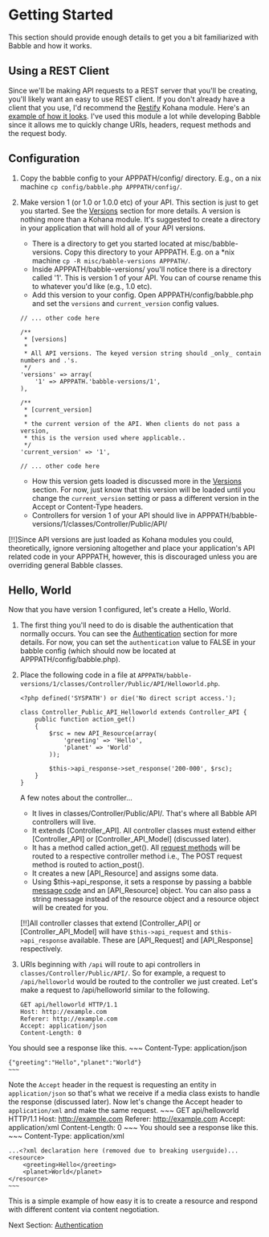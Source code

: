 # Getting Started

This section should provide enough details to get you a bit familiarized with
Babble and how it works.

## Using a REST Client

Since we'll be making API requests to a REST server that you'll be creating,
you'll likely want an easy to use REST client. If you don't already have a
client that you use, I'd recommend the
[Restify](https://github.com/morgan/kohana-restify) Kohana module. Here's an
[example of how it looks](http://restify.io/). I've used this module a lot while
developing Babble since it allows me to quickly change URIs, headers, request
methods and the request body.

## Configuration

1. Copy the babble config to your APPPATH/config/ directory. E.g., on a nix
machine `cp config/babble.php APPPATH/config/`.
1. Make version 1 (or 1.0 or 1.0.0 etc) of your API. This section is just to get
you started.  See the [Versions](versions) section for more details. A version
is nothing more than a Kohana module. It's suggested to create a directory in
your application that will hold all of your API versions.
	- There is a directory to get you started located at misc/babble-versions.  Copy
	this directory to your APPPATH. E.g. on a *nix machine `cp -R
	misc/babble-versions APPPATH/`.
	- Inside APPPATH/babble-versions/ you'll notice there is a directory called '1'.
	This is version 1 of your API. You can of course rename this to whatever you'd
	like (e.g., 1.0 etc).
	- Add this version to your config. Open APPPATH/config/babble.php and set the
	`versions` and `current_version` config values.
	~~~
	// ... other code here

	/**
	 * [versions]
	 *
	 * All API versions. The keyed version string should _only_ contain numbers and .'s.
	 */
	'versions' => array(
		'1' => APPPATH.'babble-versions/1',
	),

	/**
	 * [current_version]
	 *
	 * the current version of the API. When clients do not pass a version,
	 * this is the version used where applicable..
	 */
	'current_version' => '1',

	// ... other code here
	~~~

	- How this version gets loaded is discussed more in the [Versions](versions)
	section. For now, just know that this version will be loaded until you change
	the `current_version` setting or pass a different version in the Accept or
	Content-Type headers.
	- Controllers for version 1 of your API should live in
	  APPPATH/babble-versions/1/classes/Controller/Public/API/

[!!]Since API versions are just loaded as Kohana modules you could,
theoretically, ignore versioning altogether and place your application's API
related code in your APPPATH, however, this is discouraged unless you are
overriding general Babble classes.

## Hello, World
Now that you have version 1 configured, let's create a Hello, World.

1. The first thing you'll need to do is disable the authentication that normally
occurs. You can see the [Authentication](authentication) section for more details. For now,
you can set the `authentication` value to FALSE in your babble config (which
should now be located at APPPATH/config/babble.php).
1. Place the following code in a file at
`APPPATH/babble-versions/1/classes/Controller/Public/API/Helloworld.php`.
	~~~
	<?php defined('SYSPATH') or die('No direct script access.');

	class Controller_Public_API_Helloworld extends Controller_API {
		public function action_get()
		{   
			$rsc = new API_Resource(array(
				'greeting' => 'Hello',
				'planet' => 'World'
			));

			$this->api_response->set_response('200-000', $rsc);
		}   
	}
	~~~
	A few notes about the controller...
	- It lives in classes/Controller/Public/API/. That's where all Babble API controllers will live.
	- It extends [Controller_API]. All controller classes must extend either
	  [Controller_API] or [Controller_API_Model] (discussed later).
	- It has a method called action_get(). All [request
	  methods](http://www.w3.org/Protocols/rfc2616/rfc2616-sec9.html) will be
	  routed to a respective controller method i.e., The POST request method is
	  routed to action_post().
	- It creates a new [API_Resource] and assigns some data.
	- Using $this->api_response, it sets a response by passing a babble [message
	  code](messagecodes) and an [API_Resource] object. You can also pass a string message
	  instead of the resource object and a resource object will be created for
	  you.

	[!!]All controller classes that extend [Controller_API] or [Controller_API_Model]
	will have `$this->api_request` and `$this->api_response` available. These are
	[API_Request] and [API_Response] respectively.

1. URIs beginning with `/api` will route to api controllers in
`classes/Controller/Public/API/`. So for example, a request to `/api/helloworld`
would be routed to the controller we just created. Let's make a request to
/api/helloworld similar to the following.
	~~~
	GET api/helloworld HTTP/1.1
	Host: http://example.com
	Referer: http://example.com
	Accept: application/json
	Content-Length: 0
	~~~
You should see a response like this.
	~~~
	Content-Type: application/json

	{"greeting":"Hello","planet":"World"}
	~~~
Note the `Accept` header in the request is requesting an entity in
`application/json` so that's what we receive if a media class exists to handle
the response (discussed later). Now let's change the Accept header to
`application/xml` and make the same request.
	~~~
	GET api/helloworld HTTP/1.1
	Host: http://example.com
	Referer: http://example.com
	Accept: application/xml
	Content-Length: 0
	~~~
You should see a response like this.
	~~~
	Content-Type: application/xml

	...<?xml declaration here (removed due to breaking userguide)...
	<resource>
		<greeting>Hello</greeting>
		<planet>World</planet>
	</resource>
	~~~

This is a simple example of how easy it is to create a resource and respond with
different content via content negotiation.

Next Section: [Authentication](authentication)
